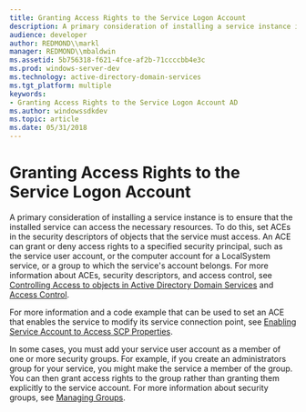 ```yaml
---
title: Granting Access Rights to the Service Logon Account
description: A primary consideration of installing a service instance is to ensure that the installed service can access the necessary resources.
audience: developer
author: REDMOND\\markl
manager: REDMOND\\mbaldwin
ms.assetid: 5b756318-f621-4fce-af2b-71ccccbb4e3c
ms.prod: windows-server-dev
ms.technology: active-directory-domain-services
ms.tgt_platform: multiple
keywords:
- Granting Access Rights to the Service Logon Account AD
ms.author: windowssdkdev
ms.topic: article
ms.date: 05/31/2018
---
```


# Granting Access Rights to the Service Logon Account

A primary consideration of installing a service instance is to ensure that the installed service can access the necessary resources. To do this, set ACEs in the security descriptors of objects that the service must access. An ACE can grant or deny access rights to a specified security principal, such as the service user account, or the computer account for a LocalSystem service, or a group to which the service's account belongs. For more information about ACEs, security descriptors, and access control, see [Controlling Access to objects in Active Directory Domain Services](controlling-access-to-objects-in-active-directory-domain-services.md) and [Access Control](https://msdn.microsoft.com/library/windows/desktop/aa374860).

For more information and a code example that can be used to set an ACE that enables the service to modify its service connection point, see [Enabling Service Account to Access SCP Properties](enabling-service-account-to-access-scp-properties.md).

In some cases, you must add your service user account as a member of one or more security groups. For example, if you create an administrators group for your service, you might make the service a member of the group. You can then grant access rights to the group rather than granting them explicitly to the service account. For more information about security groups, see [Managing Groups](managing-groups.md).

 

 




